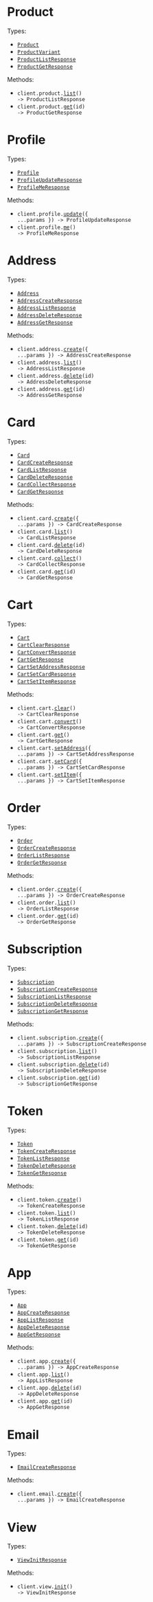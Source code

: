 # Product

Types:

- <code><a href="./src/resources/product.ts">Product</a></code>
- <code><a href="./src/resources/product.ts">ProductVariant</a></code>
- <code><a href="./src/resources/product.ts">ProductListResponse</a></code>
- <code><a href="./src/resources/product.ts">ProductGetResponse</a></code>

Methods:

- <code title="get /product">client.product.<a href="./src/resources/product.ts">list</a>() -> ProductListResponse</code>
- <code title="get /product/{id}">client.product.<a href="./src/resources/product.ts">get</a>(id) -> ProductGetResponse</code>

# Profile

Types:

- <code><a href="./src/resources/profile.ts">Profile</a></code>
- <code><a href="./src/resources/profile.ts">ProfileUpdateResponse</a></code>
- <code><a href="./src/resources/profile.ts">ProfileMeResponse</a></code>

Methods:

- <code title="put /profile">client.profile.<a href="./src/resources/profile.ts">update</a>({ ...params }) -> ProfileUpdateResponse</code>
- <code title="get /profile">client.profile.<a href="./src/resources/profile.ts">me</a>() -> ProfileMeResponse</code>

# Address

Types:

- <code><a href="./src/resources/address.ts">Address</a></code>
- <code><a href="./src/resources/address.ts">AddressCreateResponse</a></code>
- <code><a href="./src/resources/address.ts">AddressListResponse</a></code>
- <code><a href="./src/resources/address.ts">AddressDeleteResponse</a></code>
- <code><a href="./src/resources/address.ts">AddressGetResponse</a></code>

Methods:

- <code title="post /address">client.address.<a href="./src/resources/address.ts">create</a>({ ...params }) -> AddressCreateResponse</code>
- <code title="get /address">client.address.<a href="./src/resources/address.ts">list</a>() -> AddressListResponse</code>
- <code title="delete /address/{id}">client.address.<a href="./src/resources/address.ts">delete</a>(id) -> AddressDeleteResponse</code>
- <code title="get /address/{id}">client.address.<a href="./src/resources/address.ts">get</a>(id) -> AddressGetResponse</code>

# Card

Types:

- <code><a href="./src/resources/card.ts">Card</a></code>
- <code><a href="./src/resources/card.ts">CardCreateResponse</a></code>
- <code><a href="./src/resources/card.ts">CardListResponse</a></code>
- <code><a href="./src/resources/card.ts">CardDeleteResponse</a></code>
- <code><a href="./src/resources/card.ts">CardCollectResponse</a></code>
- <code><a href="./src/resources/card.ts">CardGetResponse</a></code>

Methods:

- <code title="post /card">client.card.<a href="./src/resources/card.ts">create</a>({ ...params }) -> CardCreateResponse</code>
- <code title="get /card">client.card.<a href="./src/resources/card.ts">list</a>() -> CardListResponse</code>
- <code title="delete /card/{id}">client.card.<a href="./src/resources/card.ts">delete</a>(id) -> CardDeleteResponse</code>
- <code title="post /card/collect">client.card.<a href="./src/resources/card.ts">collect</a>() -> CardCollectResponse</code>
- <code title="get /card/{id}">client.card.<a href="./src/resources/card.ts">get</a>(id) -> CardGetResponse</code>

# Cart

Types:

- <code><a href="./src/resources/cart.ts">Cart</a></code>
- <code><a href="./src/resources/cart.ts">CartClearResponse</a></code>
- <code><a href="./src/resources/cart.ts">CartConvertResponse</a></code>
- <code><a href="./src/resources/cart.ts">CartGetResponse</a></code>
- <code><a href="./src/resources/cart.ts">CartSetAddressResponse</a></code>
- <code><a href="./src/resources/cart.ts">CartSetCardResponse</a></code>
- <code><a href="./src/resources/cart.ts">CartSetItemResponse</a></code>

Methods:

- <code title="delete /cart">client.cart.<a href="./src/resources/cart.ts">clear</a>() -> CartClearResponse</code>
- <code title="post /cart/convert">client.cart.<a href="./src/resources/cart.ts">convert</a>() -> CartConvertResponse</code>
- <code title="get /cart">client.cart.<a href="./src/resources/cart.ts">get</a>() -> CartGetResponse</code>
- <code title="put /cart/address">client.cart.<a href="./src/resources/cart.ts">setAddress</a>({ ...params }) -> CartSetAddressResponse</code>
- <code title="put /cart/card">client.cart.<a href="./src/resources/cart.ts">setCard</a>({ ...params }) -> CartSetCardResponse</code>
- <code title="put /cart/item">client.cart.<a href="./src/resources/cart.ts">setItem</a>({ ...params }) -> CartSetItemResponse</code>

# Order

Types:

- <code><a href="./src/resources/order.ts">Order</a></code>
- <code><a href="./src/resources/order.ts">OrderCreateResponse</a></code>
- <code><a href="./src/resources/order.ts">OrderListResponse</a></code>
- <code><a href="./src/resources/order.ts">OrderGetResponse</a></code>

Methods:

- <code title="post /order">client.order.<a href="./src/resources/order.ts">create</a>({ ...params }) -> OrderCreateResponse</code>
- <code title="get /order">client.order.<a href="./src/resources/order.ts">list</a>() -> OrderListResponse</code>
- <code title="get /order/{id}">client.order.<a href="./src/resources/order.ts">get</a>(id) -> OrderGetResponse</code>

# Subscription

Types:

- <code><a href="./src/resources/subscription.ts">Subscription</a></code>
- <code><a href="./src/resources/subscription.ts">SubscriptionCreateResponse</a></code>
- <code><a href="./src/resources/subscription.ts">SubscriptionListResponse</a></code>
- <code><a href="./src/resources/subscription.ts">SubscriptionDeleteResponse</a></code>
- <code><a href="./src/resources/subscription.ts">SubscriptionGetResponse</a></code>

Methods:

- <code title="post /subscription">client.subscription.<a href="./src/resources/subscription.ts">create</a>({ ...params }) -> SubscriptionCreateResponse</code>
- <code title="get /subscription">client.subscription.<a href="./src/resources/subscription.ts">list</a>() -> SubscriptionListResponse</code>
- <code title="delete /subscription/{id}">client.subscription.<a href="./src/resources/subscription.ts">delete</a>(id) -> SubscriptionDeleteResponse</code>
- <code title="get /subscription/{id}">client.subscription.<a href="./src/resources/subscription.ts">get</a>(id) -> SubscriptionGetResponse</code>

# Token

Types:

- <code><a href="./src/resources/token.ts">Token</a></code>
- <code><a href="./src/resources/token.ts">TokenCreateResponse</a></code>
- <code><a href="./src/resources/token.ts">TokenListResponse</a></code>
- <code><a href="./src/resources/token.ts">TokenDeleteResponse</a></code>
- <code><a href="./src/resources/token.ts">TokenGetResponse</a></code>

Methods:

- <code title="post /token">client.token.<a href="./src/resources/token.ts">create</a>() -> TokenCreateResponse</code>
- <code title="get /token">client.token.<a href="./src/resources/token.ts">list</a>() -> TokenListResponse</code>
- <code title="delete /token/{id}">client.token.<a href="./src/resources/token.ts">delete</a>(id) -> TokenDeleteResponse</code>
- <code title="get /token/{id}">client.token.<a href="./src/resources/token.ts">get</a>(id) -> TokenGetResponse</code>

# App

Types:

- <code><a href="./src/resources/app.ts">App</a></code>
- <code><a href="./src/resources/app.ts">AppCreateResponse</a></code>
- <code><a href="./src/resources/app.ts">AppListResponse</a></code>
- <code><a href="./src/resources/app.ts">AppDeleteResponse</a></code>
- <code><a href="./src/resources/app.ts">AppGetResponse</a></code>

Methods:

- <code title="post /app">client.app.<a href="./src/resources/app.ts">create</a>({ ...params }) -> AppCreateResponse</code>
- <code title="get /app">client.app.<a href="./src/resources/app.ts">list</a>() -> AppListResponse</code>
- <code title="delete /app/{id}">client.app.<a href="./src/resources/app.ts">delete</a>(id) -> AppDeleteResponse</code>
- <code title="get /app/{id}">client.app.<a href="./src/resources/app.ts">get</a>(id) -> AppGetResponse</code>

# Email

Types:

- <code><a href="./src/resources/email.ts">EmailCreateResponse</a></code>

Methods:

- <code title="post /email">client.email.<a href="./src/resources/email.ts">create</a>({ ...params }) -> EmailCreateResponse</code>

# View

Types:

- <code><a href="./src/resources/view.ts">ViewInitResponse</a></code>

Methods:

- <code title="get /view/init">client.view.<a href="./src/resources/view.ts">init</a>() -> ViewInitResponse</code>
